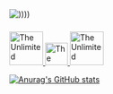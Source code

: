 <img src="https://sun9-east.userapi.com/sun9-24/s/v1/ig2/8YbcIMWqUn21DYXHSpSCa5lhVS1dAS56MQQA8hmIBnIEXy2Yce6jmz7oJtf6bSsp600p0lpU6pHYMaroz1I-48Xz.jpg?size=2048x457&quality=95&type=album" alt="))))"/>

### 






<a href="https://bio.link/coffeelink" target="_blank">
  <img src="https://img.shields.io/badge/bio%20link-%E2%86%90-green" alt="The Unlimited" width="60"/>
</a>

<a href="https://vk.com/frelixgame" target="_blank">
  <img src="https://img.shields.io/badge/vk-%E2%86%90-blue" alt="The Unlimited" width="40"/>
</a>


<a href="https://discord.gg/vChCwetYFm" target="_blank">
  <img src="https://img.shields.io/badge/discord-%E2%86%90-blueviolet" alt="The Unlimited" width="60"/>
</a>



[![Anurag's GitHub stats](https://github-readme-stats.vercel.app/api?username=coffiko)](https://github.com/anuraghazra/github-readme-stats)
